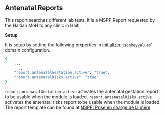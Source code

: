 ## Antenatal Reports
This report searches different lab tests. It is a MSPP Report requested by the Haitian MoH to any clinic in Haiti.

**Setup**

It is setup by setting the following properties in [initializer](https://github.com/mekomsolutions/openmrs-module-initializer) `jsonkeyvalues`' domain configuration. 

```bash
{
    ...
    ...,
    "report.antenatalGestation.active": "true",
    "report.antenatalRisks.active": "true"
}
```
`report.antenatalGestation.active` activates the antenatal gestation report to be usable when the module is loaded.
`report.antenatalRisks.active` activates the antenatal risks report to be usable when the module is loaded.
The report template can be found at [MSPP: Prise en charge de la mère](https://docs.google.com/spreadsheets/d/1ei2HVsgPDNBF4-M2eQilv_GSy3v_fSGwIMW9DrUDXQc/edit#gid=180349304)
